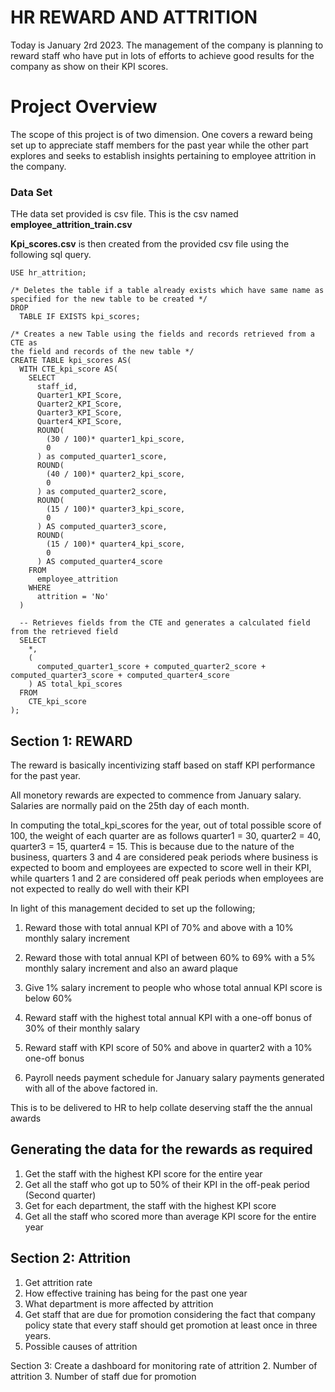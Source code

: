# HR REWARD AND ATTRITION
Today is January 2rd 2023. The management of the company is planning to reward staff who have put in lots of efforts to achieve good results for the company as show on their KPI scores.

# Project Overview
The scope of this project is of two dimension. One covers a reward being set up to appreciate staff members for the past year while the other part explores and seeks to establish insights pertaining to employee attrition in the company.

### Data Set
THe data set provided is csv file. This is the csv named **employee_attrition_train.csv**

**Kpi_scores.csv** is then created from the provided csv file using the following sql query.

```-- Selects the database to use
USE hr_attrition;

/* Deletes the table if a table already exists which have same name as
specified for the new table to be created */
DROP 
  TABLE IF EXISTS kpi_scores;

/* Creates a new Table using the fields and records retrieved from a CTE as 
the field and records of the new table */
CREATE TABLE kpi_scores AS(
  WITH CTE_kpi_score AS(
    SELECT 
      staff_id, 
      Quarter1_KPI_Score, 
      Quarter2_KPI_Score, 
      Quarter3_KPI_Score, 
      Quarter4_KPI_Score, 
      ROUND(
        (30 / 100)* quarter1_kpi_score, 
        0
      ) as computed_quarter1_score, 
      ROUND(
        (40 / 100)* quarter2_kpi_score, 
        0
      ) as computed_quarter2_score, 
      ROUND(
        (15 / 100)* quarter3_kpi_score, 
        0
      ) AS computed_quarter3_score, 
      ROUND(
        (15 / 100)* quarter4_kpi_score, 
        0
      ) AS computed_quarter4_score 
    FROM 
      employee_attrition 
    WHERE 
      attrition = 'No'
  ) 
  
  -- Retrieves fields from the CTE and generates a calculated field from the retrieved field
  SELECT 
    *, 
    (
      computed_quarter1_score + computed_quarter2_score + computed_quarter3_score + computed_quarter4_score
    ) AS total_kpi_scores 
  FROM 
    CTE_kpi_score
);
```



## Section 1: REWARD
The reward is basically incentivizing staff based on staff KPI performance for the past year. 

All monetory rewards are expected to commence from January salary. Salaries are normally paid on the 25th day of each month.

In computing the total_kpi_scores for the year, out of total possible score of 100, the weight of each quarter are as follows
quarter1 = 30, quarter2 = 40, quarter3 = 15, quarter4 = 15. This is because due to the nature of the business, quarters 3 and 4 are considered peak periods where business is expected to boom and employees are expected to score well in their KPI, while quarters 1 and 2 are  considered off peak periods when employees are not expected to really do well with their KPI

In light of this management decided to set up the following;

1. Reward those with total annual KPI of 70% and above with a 10% monthly salary increment

2. Reward those with total annual KPI of between 60% to 69% with a 5% monthly salary increment and also an award plaque

3. Give 1% salary increment to people who whose total annual KPI score is below 60%

4. Reward staff with the highest total annual KPI with a one-off bonus of 30% of their monthly salary

5. Reward staff with KPI score of 50% and above in quarter2 with a 10% one-off bonus

6. Payroll needs payment schedule for January salary payments generated with all of the above factored in.

This is to be delivered to HR to help collate deserving staff the the annual awards

## Generating the data for the rewards as required
1. Get the staff with the highest KPI score for the entire year
2. Get all the staff who got up to 50% of their KPI in the off-peak period (Second quarter)
3. Get for each department, the staff with the highest KPI score
4. Get all the staff who scored more than average KPI score for the entire year

## Section 2: Attrition
1. Get attrition rate
2. How effective training has being for the past one year
3. What department is more affected by attrition
4. Get staff that are due for promotion considering the fact that company policy state that every staff should get promotion at least once in three years.
5. Possible causes of attrition


Section 3:
Create a dashboard for monitoring rate of attrition
2. Number of attrition
3. Number of staff due for promotion